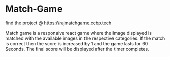 # Match-Game

find the project @ https://rajmatchgame.ccbp.tech

Match game is a responsive react game where the image displayed is matched with the available images in the respective 
categories. If the match is correct then the score is increased by 1 and the game lasts for 60 Seconds. The final score 
will be displayed after the timer completes.

